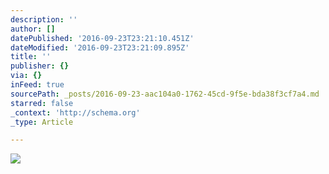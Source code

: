 ```yaml
---
description: ''
author: []
datePublished: '2016-09-23T23:21:10.451Z'
dateModified: '2016-09-23T23:21:09.895Z'
title: ''
publisher: {}
via: {}
inFeed: true
sourcePath: _posts/2016-09-23-aac104a0-1762-45cd-9f5e-bda38f3cf7a4.md
starred: false
_context: 'http://schema.org'
_type: Article

---
```

![](https://the-grid-user-content.s3-us-west-2.amazonaws.com/56919d44-e071-4152-ab71-7fcc41378641.png)